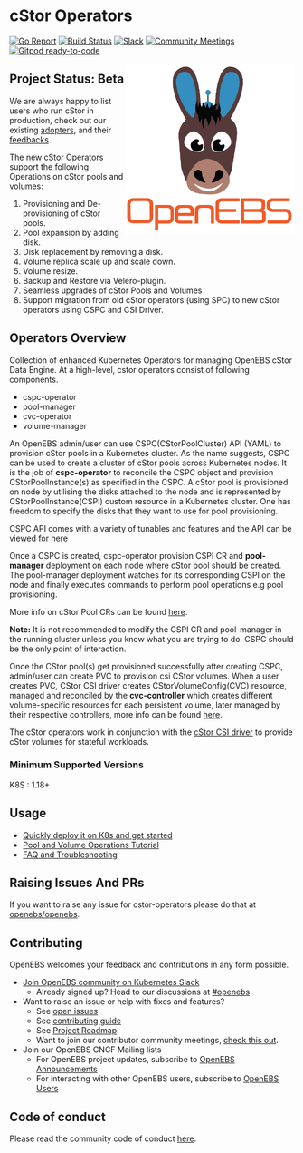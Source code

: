 # cStor Operators
[![Go Report](https://goreportcard.com/badge/github.com/openebs/cstor-operators)](https://goreportcard.com/report/github.com/openebs/cstor-operators)
[![Build Status](https://github.com/openebs/cstor-operators/actions/workflows/build.yml/badge.svg)](https://github.com/openebs/cstor-operators/actions/workflows/build.yml)
[![Slack](https://img.shields.io/badge/JOIN-SLACK-blue)](https://kubernetes.slack.com/messages/openebs/)
[![Community Meetings](https://img.shields.io/badge/Community-Meetings-blue)](https://openebs.io/community)
[![Gitpod ready-to-code](https://img.shields.io/badge/Gitpod-ready--to--code-908a85?logo=gitpod)](https://gitpod.io/#https://github.com/openebs/cstor-operators)

<img width="300" align="right" alt="OpenEBS Logo" src="https://raw.githubusercontent.com/cncf/artwork/master/projects/openebs/stacked/color/openebs-stacked-color.png" xmlns="http://www.w3.org/1999/html">

## Project Status: Beta

We are always happy to list users who run cStor in production, check out our existing [adopters](https://github.com/openebs/openebs/tree/HEAD/adopters), and their [feedbacks](https://github.com/openebs/openebs/issues/2719).

The new cStor Operators support the following Operations on cStor pools and volumes:
1. Provisioning and De-provisioning of cStor pools.
2. Pool expansion by adding disk.
3. Disk replacement by removing a disk.
4. Volume replica scale up and scale down.
5. Volume resize.
6. Backup and Restore via Velero-plugin.
7. Seamless upgrades of cStor Pools and Volumes
8. Support migration from old cStor operators (using SPC) to new cStor operators using CSPC and CSI Driver. 

## Operators Overview

Collection of enhanced Kubernetes Operators for managing OpenEBS cStor Data Engine.
At a high-level, cstor operators consist of following components.
- cspc-operator
- pool-manager
- cvc-operator
- volume-manager

An OpenEBS admin/user can use CSPC(CStorPoolCluster) API (YAML) to provision cStor pools in a Kubernetes cluster.
As the name suggests, CSPC can be used to create a cluster of cStor pools across Kubernetes nodes.
It is the job of **cspc-operator** to reconcile the CSPC object and provision CStorPoolInstance(s) as specified 
in the CSPC. A cStor pool is provisioned on node by utilising the disks attached to the node and is represented by 
CStorPoolInstance(CSPI) custom resource in a Kubernetes cluster. One has freedom to specify the disks that they
want to use for pool provisioning.

CSPC API comes with a variety of tunables and features and the API can be viewed for [here](https://github.com/openebs/api/blob/HEAD/pkg/apis/cstor/v1/cstorpoolcluster.go)

Once a CSPC is created, cspc-operator provision CSPI CR and **pool-manager** deployment on each node where cStor pool should 
be created. The pool-manager deployment watches for its corresponding CSPI on the node and finally executes commands to
perform pool operations e.g pool provisioning.

More info on cStor Pool CRs can be found [here](docs/developer-guide/cstor-pool.md).

**Note:** It is not recommended to modify the CSPI CR and pool-manager in the running cluster unless you know what you are 
trying to do. CSPC should be the only point of interaction.

Once the CStor pool(s) get provisioned successfully after creating CSPC, admin/user can create PVC to provision csi CStor volumes. When a user
creates PVC, CStor CSI driver creates CStorVolumeConfig(CVC) resource, managed and reconciled by the **cvc-controller** which creates
different volume-specific resources for each persistent volume, later managed by their respective controllers, more info
can be found [here](docs/developer-guide/cstor-volume.md).

The cStor operators work in conjunction with the [cStor CSI driver](https://github.com/openebs/cstor-csi) to
provide cStor volumes for stateful workloads.


### Minimum Supported Versions

K8S : 1.18+

## Usage

- [Quickly deploy it on K8s and get started](docs/quick.md)
- [Pool and Volume Operations Tutorial](docs/tutorial/intro.md)
- [FAQ and Troubleshooting](docs/troubleshooting/troubleshooting.md)


## Raising Issues And PRs

If you want to raise any issue for cstor-operators please do that at [openebs/openebs].

## Contributing

OpenEBS welcomes your feedback and contributions in any form possible.

- [Join OpenEBS community on Kubernetes Slack](https://kubernetes.slack.com)
  - Already signed up? Head to our discussions at [#openebs](https://kubernetes.slack.com/messages/openebs/)
- Want to raise an issue or help with fixes and features?
  - See [open issues](https://github.com/openebs/openebs/issues)
  - See [contributing guide](./CONTRIBUTING.md)
  - See [Project Roadmap](https://github.com/orgs/openebs/projects/9)
  - Want to join our contributor community meetings, [check this out](https://hackmd.io/mfG78r7MS86oMx8oyaV8Iw?view).
- Join our OpenEBS CNCF Mailing lists
  - For OpenEBS project updates, subscribe to [OpenEBS Announcements](https://lists.cncf.io/g/cncf-openebs-announcements)
  - For interacting with other OpenEBS users, subscribe to [OpenEBS Users](https://lists.cncf.io/g/cncf-openebs-users)

## Code of conduct

Please read the community code of conduct [here](./CODE_OF_CONDUCT.md).

[Docker environment]: https://docs.docker.com/engine
[Go environment]: https://golang.org/doc/install
[openebs/openebs]: https://github.com/openebs/openebs
